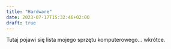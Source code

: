 ```yaml
---
title: "Hardware"
date: 2023-07-17T15:32:46+02:00
draft: true
---
```


Tutaj pojawi się lista mojego sprzętu komputerowego... wkrótce.